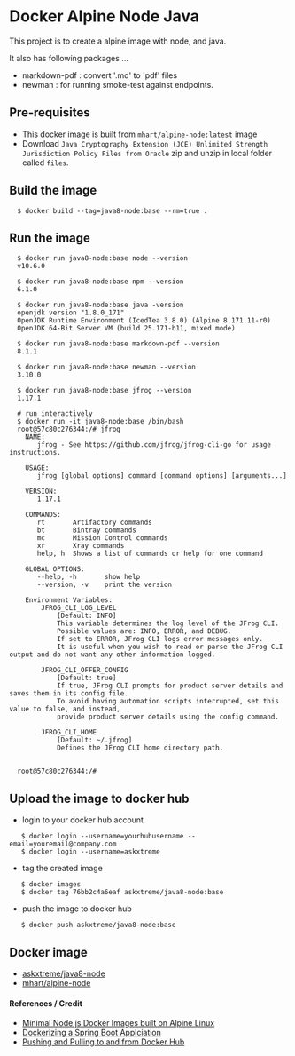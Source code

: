 # Docker Alpine Node Java

This project is to create a alpine image with node, and java.

It also has following packages ...

- markdown-pdf : convert '.md' to 'pdf' files
- newman : for running smoke-test against endpoints.


## Pre-requisites
* This docker image is built from `mhart/alpine-node:latest` image
* Download `Java Cryptography Extension (JCE) Unlimited Strength Jurisdiction Policy Files from Oracle` zip and unzip in local folder called `files`.

## Build the image
```
  $ docker build --tag=java8-node:base --rm=true .
```

## Run the image 
```
  $ docker run java8-node:base node --version
  v10.6.0

  $ docker run java8-node:base npm --version
  6.1.0

  $ docker run java8-node:base java -version
  openjdk version "1.8.0_171"
  OpenJDK Runtime Environment (IcedTea 3.8.0) (Alpine 8.171.11-r0)
  OpenJDK 64-Bit Server VM (build 25.171-b11, mixed mode)

  $ docker run java8-node:base markdown-pdf --version
  8.1.1

  $ docker run java8-node:base newman --version
  3.10.0

  $ docker run java8-node:base jfrog --version
  1.17.1

```

```
  # run interactively
  $ docker run -it java8-node:base /bin/bash
  root@57c80c276344:/# jfrog
    NAME:
       jfrog - See https://github.com/jfrog/jfrog-cli-go for usage instructions.
    
    USAGE:
       jfrog [global options] command [command options] [arguments...]
    
    VERSION:
       1.17.1
    
    COMMANDS:
       rt		Artifactory commands
       bt		Bintray commands
       mc		Mission Control commands
       xr		Xray commands
       help, h	Shows a list of commands or help for one command
    
    GLOBAL OPTIONS:
       --help, -h		show help
       --version, -v	print the version
    
    Environment Variables:
    	JFROG_CLI_LOG_LEVEL
    		[Default: INFO]
    		This variable determines the log level of the JFrog CLI.
    		Possible values are: INFO, ERROR, and DEBUG.
    		If set to ERROR, JFrog CLI logs error messages only.
    		It is useful when you wish to read or parse the JFrog CLI output and do not want any other information logged.
    
    	JFROG_CLI_OFFER_CONFIG
    		[Default: true]
    		If true, JFrog CLI prompts for product server details and saves them in its config file.
    		To avoid having automation scripts interrupted, set this value to false, and instead,
    		provide product server details using the config command.
    
    	JFROG_CLI_HOME
    		[Default: ~/.jfrog]
    		Defines the JFrog CLI home directory path.
    
    
  root@57c80c276344:/#
```

## Upload the image to docker hub
* login to your docker hub account
```
   $ docker login --username=yourhubusername --email=youremail@company.com
   $ docker login --username=askxtreme
```    

* tag the created image
```
   $ docker images
   $ docker tag 76bb2c4a6eaf askxtreme/java8-node:base
```

* push the image to docker hub
```
   $ docker push askxtreme/java8-node:base
```

## Docker image

* [askxtreme/java8-node](https://hub.docker.com/r/askxtreme/java8-node)
* [mhart/alpine-node](https://hub.docker.com/r/mhart/alpine-node)


#### References / Credit
* [Minimal Node.js Docker Images built on Alpine Linux](https://github.com/mhart/alpine-node)
* [Dockerizing a Spring Boot Applciation](http://www.baeldung.com/dockerizing-spring-boot-application)
* [Pushing and Pulling to and from Docker Hub](https://ropenscilabs.github.io/r-docker-tutorial/04-Dockerhub.html)
